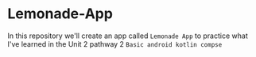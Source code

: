 # Lemonade-App
In this repository we'll create an app called `Lemonade App` to practice what I've learned in the Unit 2 pathway 2 `Basic android kotlin compse`
